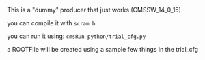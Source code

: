 This is a "dummy" producer that just works (CMSSW_14_0_15)

you can compile it with `scram b`

you can run it using: `cmsRun python/trial_cfg.py`

a ROOTFile will be created using a sample few things in the trial_cfg
